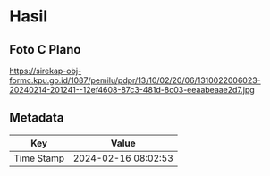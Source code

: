 # Hasil

## Foto C Plano

https://sirekap-obj-formc.kpu.go.id/1087/pemilu/pdpr/13/10/02/20/06/1310022006023-20240214-201241--12ef4608-87c3-481d-8c03-eeaabeaae2d7.jpg


## Metadata

| Key        | Value               |
| ---------- | ------------------- |
| Time Stamp | 2024-02-16 08:02:53 |



